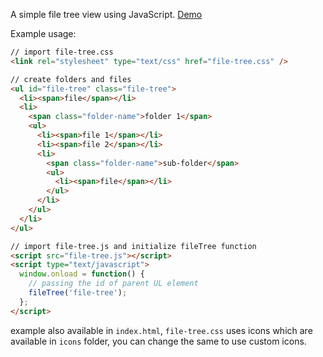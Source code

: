 A simple file tree view using JavaScript. [Demo](https://file-tree.netlify.com/)

Example usage:

```html
// import file-tree.css
<link rel="stylesheet" type="text/css" href="file-tree.css" />

// create folders and files
<ul id="file-tree" class="file-tree">
  <li><span>file</span></li>
  <li>
    <span class="folder-name">folder 1</span>
    <ul>
      <li><span>file 1</span></li>
      <li><span>file 2</span></li>
      <li>
        <span class="folder-name">sub-folder</span>
        <ul>
          <li><span>file</span></li>
        </ul>
      </li>
    </ul>
  </li>
</ul>

// import file-tree.js and initialize fileTree function
<script src="file-tree.js"></script>
<script type="text/javascript">
  window.onload = function() {
    // passing the id of parent UL element
    fileTree('file-tree');
  };
</script>
```

example also available in `index.html`,
`file-tree.css` uses icons which are available in `icons` folder, you can change the same to use custom icons.
